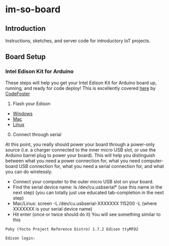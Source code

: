 # im-so-board

## Introduction
Instructions, sketches, and server code for introductory IoT projects.

## Board Setup
### Intel Edison Kit for Arduino
These steps will help you get your Intel Edison Kit for Arduino board up, running, and ready for code deploy! This is excellently covered [here](http://codefoster.com/edison-setup) by [CodeFoster](https://github.com/codefoster)

1. Flash your Edison
  * [Windows](http://www.intel.com/support/edison/sb/CS-035286.htm)
  * [Mac](http://www.intel.com/support/edison/sb/CS-035262.htm)
  * [Linux](http://www.intel.com/support/edison/sb/CS-035280.htm)

0. Connect through serial

At this point, you really should power your board through a power-only source (i.e. a charger connected to the inner micro USB slot, or use the Arduino barrel plug to power your board).  This will help you distinguish between what you need a power connection for, what you need computer-board USB connection for, what you need a serial connection for, and what you can do wirelessly.
  * Connect your computer to the outer micro USB slot on your board.
  * Find the serial device name: ls /dev/cu.usbserial* (use this name in the next step) (you can totally just use educated tab-completion in the next step)
  * Mac/Linux: screen -L /dev/cu.usbserial-XXXXXXX 115200 -L (where XXXXXXX is your serial device name)
  * Hit enter (once or twice should do it) You will see something similar to this
```
Poky (Yocto Project Reference Distro) 1.7.2 Edison ttyMFD2

Edison login: 
```